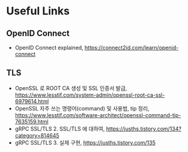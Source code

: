 # Useful Links

## OpenID Connect

- OpenID Connect explained, <https://connect2id.com/learn/openid-connect>

## TLS

- OpenSSL 로 ROOT CA 생성 및 SSL 인증서 발급, <https://www.lesstif.com/system-admin/openssl-root-ca-ssl-6979614.html>
- OpenSSL 자주 쓰는 명령어(command) 및 사용법, tip 정리, <https://www.lesstif.com/software-architect/openssl-command-tip-7635159.html>
- gRPC SSL/TLS 2. SSL/TLS 에 대하여, <https://jusths.tistory.com/134?category=814645>
- gRPC SSL/TLS 3. 실제 구현, <https://jusths.tistory.com/135> 
